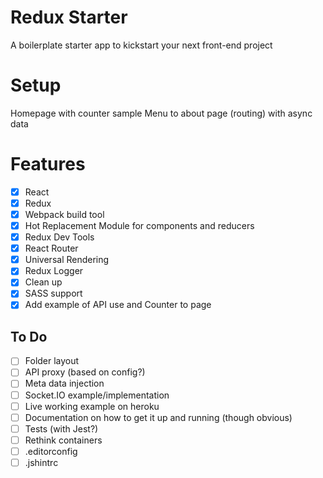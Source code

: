 # Redux Starter
A boilerplate starter app to kickstart your next front-end project

# Setup
Homepage with counter sample
Menu to about page (routing) with async data

# Features
- [x] React
- [x]  Redux
- [x] Webpack build tool
- [x] Hot Replacement Module for components and reducers
- [x] Redux Dev Tools
- [x] React Router
- [x] Universal Rendering
- [x] Redux Logger
- [x] Clean up
- [x] SASS support
- [x] Add example of API use and Counter to page

## To Do
- [ ] Folder layout
- [ ] API proxy (based on config?)
- [ ] Meta data injection
- [ ] Socket.IO example/implementation
- [ ] Live working example on heroku
- [ ] Documentation on how to get it up and running (though obvious)
- [ ] Tests (with Jest?)
- [ ] Rethink containers
- [ ] .editorconfig
- [ ] .jshintrc
